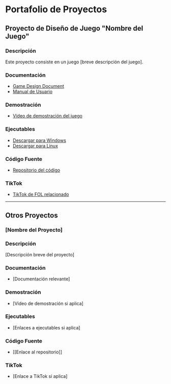 # Portafolio de Proyectos

## Proyecto de Diseño de Juego "Nombre del Juego"

### Descripción
Este proyecto consiste en un juego [breve descripción del juego].

### Documentación

- [Game Design Document](https://docs.google.com/document/d/1j-MgLMBubWbzjcbLy2urX9RNEipy6LXtMXCrAfXl8zE/edit?usp=sharing)
- [Manual de Usuario](https://docs.google.com/document/d/1b6_MPr_QwLhVaVVdwLlVg5g1xOvur8Le3NX0oNIu1Pw/edit?usp=sharing)

### Demostración

- [Vídeo de demostración del juego](https://www.youtube.com/watch?v=YtHEbspFvSw)

### Ejecutables

- [Descargar para Windows](https://drive.google.com/file/d/1uPGDR0COn-SIyiauK6IkCOGWfa0ua-KC/view?usp=sharing)
- [Descargar para Linux](https://drive.google.com/file/d/16EOdmSufwt4WUj602bd4bpd1Wea2u_qL/view?usp=sharing)

### Código Fuente

- [Repositorio del código](https://gitlab.com/rodo.leon.marc/projecte-4.git)

### TikTok

- [TikTok de FOL relacionado](https://www.tiktok.com/@user9814061405971/video/7379813269462109473)

---

## Otros Proyectos

### [Nombre del Proyecto]

### Descripción
[Descripción breve del proyecto]

### Documentación

- [Documentación relevante]

### Demostración

- [Vídeo de demostración si aplica]

### Ejecutables

- [Enlaces a ejecutables si aplica]

### Código Fuente

- [[Enlace al repositorio]]

### TikTok

- [Enlace a TikTok si aplica]

